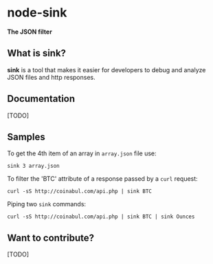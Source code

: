 # node-sink

**The JSON filter**

## What is sink?

__sink__ is a tool that makes it easier for developers to debug and analyze JSON files and
 http responses.

## Documentation

[TODO]

## Samples

To get the 4th item of an array in `array.json` file use:
```
sink 3 array.json
```

To filter the 'BTC' attribute of a response passed by a `curl` request:
```
curl -sS http://coinabul.com/api.php | sink BTC
```

Piping two `sink` commands:
```
curl -sS http://coinabul.com/api.php | sink BTC | sink Ounces
```

## Want to contribute?

[TODO]
